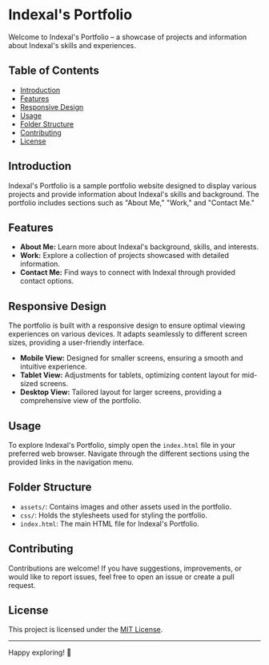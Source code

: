# Indexal's Portfolio

Welcome to Indexal's Portfolio – a showcase of projects and information about Indexal's skills and experiences.

## Table of Contents
- [Introduction](#introduction)
- [Features](#features)
- [Responsive Design](#responsive-design)
- [Usage](#usage)
- [Folder Structure](#folder-structure)
- [Contributing](#contributing)
- [License](#license)

## Introduction

Indexal's Portfolio is a sample portfolio website designed to display various projects and provide information about Indexal's skills and background. The portfolio includes sections such as "About Me," "Work," and "Contact Me."

## Features

- **About Me:** Learn more about Indexal's background, skills, and interests.
- **Work:** Explore a collection of projects showcased with detailed information.
- **Contact Me:** Find ways to connect with Indexal through provided contact options.

## Responsive Design

The portfolio is built with a responsive design to ensure optimal viewing experiences on various devices. It adapts seamlessly to different screen sizes, providing a user-friendly interface.

- **Mobile View:** Designed for smaller screens, ensuring a smooth and intuitive experience.
- **Tablet View:** Adjustments for tablets, optimizing content layout for mid-sized screens.
- **Desktop View:** Tailored layout for larger screens, providing a comprehensive view of the portfolio.

## Usage

To explore Indexal's Portfolio, simply open the `index.html` file in your preferred web browser. Navigate through the different sections using the provided links in the navigation menu.

## Folder Structure

- `assets/`: Contains images and other assets used in the portfolio.
- `css/`: Holds the stylesheets used for styling the portfolio.
- `index.html`: The main HTML file for Indexal's Portfolio.

## Contributing

Contributions are welcome! If you have suggestions, improvements, or would like to report issues, feel free to open an issue or create a pull request.

## License

This project is licensed under the [MIT License](LICENSE).

---

Happy exploring! 🚀

